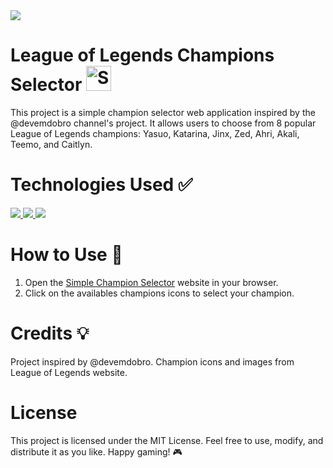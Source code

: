 <img src ="https://files.tecnoblog.net/wp-content/uploads/2019/05/league-of-legends.jpg">

# League of Legends Champions Selector <a href="https://emoji.gg/emoji/8396-square-lol"><img src="https://cdn3.emoji.gg/emojis/8396-square-lol.png" width="40px" height="40px" alt="Square_Lol"></a>

This project is a simple champion selector web application inspired by the @devemdobro channel's project. It allows users to choose from 8 popular League of Legends champions: Yasuo, Katarina, Jinx, Zed, Ahri, Akali, Teemo, and Caitlyn.

# Technologies Used ✅
<a href="https://skillicons.dev">
    <img src="https://skillicons.dev/icons?i=html" />
    <img src="https://skillicons.dev/icons?i=css" />
    <img src="https://skillicons.dev/icons?i=js" />
</a>

# How to Use 🚀 
1. Open the [Simple Champion Selector](https://lol-select-champion.vercel.app/) website in your browser.
2. Click on the availables champions icons to select your champion.

# Credits 💡
Project inspired by @devemdobro.
Champion icons and images from League of Legends website.

# License
This project is licensed under the MIT License. Feel free to use, modify, and distribute it as you like. Happy gaming! 🎮
